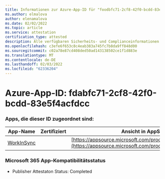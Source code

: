 ```yaml
---
title: Informationen zur Azure-App-ID für "foodbfc71-2cf8-42f0-bcdd-83e5f4acfdcc"
ms.author: elmalova
author: elenamalova
ms.date: 02/02/2022
ms.topic: article
ms.service: attestation
certification_type: attested
description: Alle verfügbaren Sicherheits- und Complianceinformationen für die bcbfc71-2cf8-42f0-bcdd-83e5f4acfdcc.
ms.openlocfilehash: c3efe6f653c8c4eab383a745fc7b8da9ff848d00
ms.sourcegitcommit: c02a78e87cd408ded50ad143138502ce1f1d883e
ms.translationtype: MT
ms.contentlocale: de-DE
ms.lasthandoff: 02/03/2022
ms.locfileid: "62336204"
---
```

# <a name="azure-app-id-fdabfc71-2cf8-42f0-bcdd-83e5f4acfdcc"></a>Azure-App-ID: fdabfc71-2cf8-42f0-bcdd-83e5f4acfdcc


### <a name="apps-associated-with-this-id"></a>Apps, die dieser ID zugeordnet sind:
| **App-Name** | **Zertifiziert** | **Ansicht in AppSource** |
|--------------|---------------|-----------------------|
| [WorkInSync](https://docs.microsoft.com/microsoft-365-app-certification/forward/WA200002974) |  | [https://appsource.microsoft.com/product/office/WA200002974](https://appsource.microsoft.com/product/office/WA200002974) |

### <a name="microsoft-365-app-compliance-status"></a>Microsoft 365 App-Kompatibilitätsstatus
- Publisher Attestaton Status: Completed
